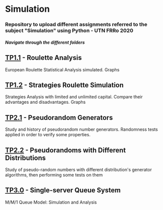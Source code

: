 # Simulation
### Repository to upload different assignments referred to the subject "Simulation" using Python - UTN FRRo 2020

##### Navigate through the different folders

## [TP1.1] - Roulette Analysis
European Roulette Statistical Analysis simulated. Graphs

## [TP1.2] - Strategies Roulette Simulation
Strategies Analysis with limited and unlimited capital. Compare their advantages and disadvantages. Graphs

## [TP2.1] - Pseudorandom Generators
Study and history of pseudorandom number generators. Randomness tests applied in order to verify some properties.

## [TP2.2] - Pseudorandoms with Different Distributions
Study of pseudo-random numbers with different distribution's generator algorithms, then performing some tests on them

## [TP3.0] - Single-server Queue System
M/M/1 Queue Model: Simulation and Analysis

[TP1.1]: ./TP1.1
[TP1.2]: ./TP1.2
[TP2.1]: ./TP2.1
[TP2.2]: ./TP2.2
[TP3.0]: ./TP3.0
